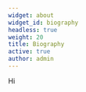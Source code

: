 ```yaml
---
widget: about
widget_id: biography
headless: true
weight: 20
title: Biography
active: true
author: admin
---
```

Hi